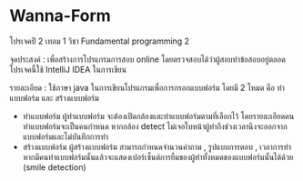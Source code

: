 # Wanna-Form
โปรเจคปี 2 เทอม 1 วิชา Fundamental programming 2

จุดประสงค์ : เพื่อสร้างการโปรแกรมการสอบ online โดยตรวจสอบได้ว่าผู้สอบทำข้อสอบอยู่ตลอด
โปรเจคนี้ใช้ IntelliJ IDEA ในการเขียน

รายละเอียด : ใช้ภาษา java ในการเขียนโปรแกรมเพื่อการกรอกแบบฟอร์ม โดยมี 2 โหมด คือ ทำแบบฟอร์ม และ สร้างแบบฟอร์ม
- ทำแบบฟอร์ม
  ผู้ทำแบบฟอร์ม จะต้องเปิดกล้องและทำแบบฟอร์มตามที่เลือกไว้ โดยรายละเอียดคนทำแบบฟอร์มจะเป็นคนกำหนด 
  หากกล้อง detect ไม่เจอใบหน้าผู้ทำถึงช่วงเวลานึงจะออกจากแบบฟอร์มและไม่บันทึกการทำ 
- สร้างแบบฟอร์ม
  ผู้สร้างแบบฟอร์ม สามารถกำหนดจำนวนคำถาม , รูปแบบการตอบ , เวลาการทำ 
  หากมีคนทำแบบฟอร์มนั้นแล้วจะแสดงเปอร์เซ็นต์การยิ้มของผู้ทำทั้งหมดของแบบฟอร์มนั้นได้ด้วย (smile detection)
